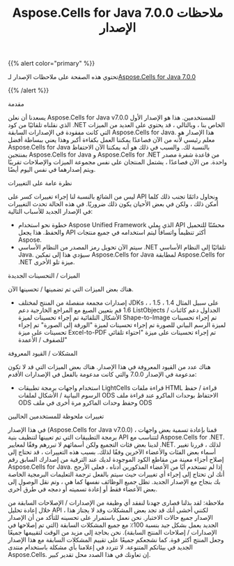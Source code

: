 ﻿---
title: Aspose.Cells for Java 7.0.0 ملاحظات الإصدار
type: docs
weight: 40
url: /ar/java/aspose-cells-for-java-7-0-0-release-notes/
---
{{% alert color="primary" %}} 

 تحتوي هذه الصفحة على ملاحظات الإصدار لـ[Aspose.Cells for Java 7.0.0](https://downloads.aspose.com/cells/java/new-releases/aspose.cells-for-java-7.0.0/)

{{% /alert %}} 

 مقدمة

يسعدنا أن نعلن Aspose.Cells for Java v7.0.0 للمستخدمين. هذا هو الإصدار الأول الذي نقلناه تلقائيًا من كود .NET الخاص بنا ، وبالتالي ، قد يحتوي على العديد من الميزات التي كانت مفقودة في الإصدارات السابقة Aspose.Cells for Java. هذا الإصدار هو معلم رئيسي لأنه من الآن فصاعدًا يمكننا العمل بكفاءة أكبر وهذا يعني ببساطة أفضل Aspose.Cells for Java بالنسبة لك. والسبب في ذلك هو أنه يمكننا الآن الاحتفاظ بمنتجين Aspose.Cells for Java و Aspose.Cells for .NET من قاعدة شفرة مصدر واحدة. من الآن فصاعدًا ، يشتمل المنتجان على نفس مجموعة الميزات والإصلاحات تقريبًا ويتم إصدارهما في نفس اليوم أيضًا.

 نظرة عامة على التغييرات

 ليس من الشائع بالنسبة لنا إجراء تغييرات كسر على API ونحاول دائمًا تجنب ذلك كلما أمكن ذلك ، ولكن في بعض الأحيان يكون ذلك ضروريًا. في هذه الحالة تحدث التغييرات في الإصدار الجديد للأسباب التالية:

- خطوة نحو استخدام Aspose Unified Framework الذي يملي API محسّنًا للتحميل والحفظ. هذا يجعل API أكثر تنظيماً واتساقاً ليتم استخدامه في جميع منتجات Aspose.
- سيتم الآن تحويل رمز المصدر من النظام الأساسي .NET تلقائيًا إلى النظام الأساسي Java. سيؤدي هذا إلى تمكين Aspose.Cells for Java لمطابقة Aspose.Cells for .NET ميزة تلو الأخرى.

 الميزات / التحسينات الجديدة



 هناك بعض الميزات التي تم تضمينها / تحسينها الآن.

-  إصدارات مجمعة منفصلة من المنتج لمختلف JDKs ، على سبيل المثال 1.4 ، 1.5 ، 1.6
 قم بتعيين الصيغ مع المراجع الخارجية
 دعم ListObjects / الجداول
 دعم كائنات الأشكال التلقائية
 تم إجراء تحسينات لميزة Shape-to-Image
 تم إجراء تحسينات لميزة الرسم البياني للصورة
 تم إجراء تحسينات لميزة "الورقة إلى الصورة"
 تم إجراء تحسينات على ميزة Excel-to-PDF
 تم إجراء تحسينات على ميزة "احتواء تلقائي للصفوف / الأعمدة"

المشكلات / القيود المعروفة



 هناك عدد من القيود المعروفة في هذا الإصدار. هناك بعض الميزات التي قد لا تكون مدعومة في الإصدار 7.0.0 والتي كانت مدعومة بالفعل في الإصدارات الأقدم:

- استخدام واجهات برمجة تطبيقات LightCells
 قراءة ملفات HTML
 قراءة / حفظ الرسوم البيانية / الأشكال لملفات ODS
 الاحتفاظ بوحدات الماكرو عند قراءة ملف ODS وحفظ وحدات الماكرو مرة أخرى في ملف ODS



 تغييرات ملحوظة للمستخدمين الحاليين



في هذا الإصدار (Aspose.Cells for Java v7.0.0) ، قمنا بإعادة تسمية بعض واجهات برمجة التطبيقات التي تم تعيينها لتنظيف بنية API لتتناسب مع Aspose.Cells for .NET. لدينا بعض فئات التجميع ولكن أسمائهم لا تبررهم وفقًا لمعايير .NET. لذلك ، قررنا تغيير أسماء بعض الفئات والأعضاء الآخرين وفقًا لذلك. بسبب هذه التغييرات ، قد تحتاج إلى إصلاح أجزاء معينة من مقاطع الكود الموجودة لديك عند الترقية من إصدارك السابق رقم Aspose.Cells for Java. إذا لم تستخدم أيًا من الأعضاء المذكورين أدناه ، فعلى الأرجح أنك لن تحتاج إلى إجراء أي تغييرات حيث سيتم بالفعل ترجمة التعليمات البرمجية الخاصة بك بنجاح مع الإصدار الجديد. تظل جميع الوظائف نفسها كما هي ، وتم نقل الوصول إلى بعض الأعضاء فقط أو إعادة تسميته أو دمجه في طرق أخرى.

ملاحظة: لقد بذلنا قصارى جهدنا لنفقد أي وظيفة من الإصدارات / الإصلاحات السابقة من خلال إعادة تحليل API ، لكنني أخشى أنك قد تجد بعض المشكلات وقد لا يجتاز هذا الإصدار جميع حالات الاختبار. نحن نعمل باستمرار على تحسينه للتأكد من أن الإصدار الجديد يعمل بشكل جيد بنسبة 100٪ مع جميع المشكلات السابقة (التي تم إصلاحها في الإصدارات / إصلاحات المنتج السابقة). نحن بحاجة إلى مزيد من الوقت لتقييمها جميعًا وجعل المنتج أكثر قوة. كما نشجعكم جميعًا على تقييم المشكلات السابقة مع هذا الإصدار الجديد في بيئاتكم المتنوعة. لا تتردد في إعلامنا بأي مشكلة باستخدام منتدى Aspose.Cells. إن تعاونك في هذا الصدد محل تقدير كبير.
